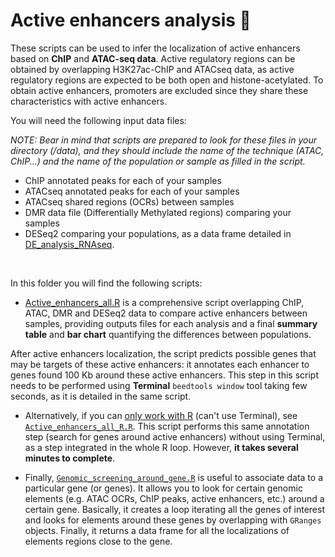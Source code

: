 # Active enhancers analysis :signal_strength:

These scripts can be used to infer the localization of active enhancers based on **ChIP** and **ATAC-seq data**. Active regulatory regions can be obtained by overlapping H3K27ac-ChIP and ATACseq data, as active regulatory regions are expected to be both open and histone-acetylated. To obtain active enhancers, promoters are excluded since they share these characteristics with active enhancers. 

You will need the following input data files:

*NOTE: Bear in mind that scripts are prepared to look for these files in your directory (/data), and they should include the name of the technique (ATAC, ChIP...) and the name of the population or sample as filled in the script.*
- ChIP annotated peaks for each of your samples
- ATACseq annotated peaks for each of your samples
- ATACseq shared regions (OCRs) between samples
- DMR data file (Differentially Methylated regions) comparing your samples
- DESeq2 comparing your populations, as a data frame detailed in [DE_analysis_RNAseq](https://github.com/patriciasolesanchez/PSlab/blob/master/DE_analysis_RNAseq/DE_analysis_RNAseq_1vs1.R).  
<br/>

In this folder you will find the following scripts:

* [Active_enhancers_all.R](https://github.com/patriciasolesanchez/PSlab/blob/master/Active_enhancers_analysis/Active_enhancers_all.R) is a comprehensive script overlapping ChIP, ATAC, DMR and DESeq2 data to compare active enhancers between samples, providing outputs files for each analysis and a final **summary table** and **bar chart** quantifying the differences between populations.

After active enhancers localization, the script predicts possible genes that may be targets of these active enhancers: it annotates each enhancer to genes found 100 Kb around these active enhancers. This step in this script needs to be performed using **Terminal** `beedtools window` tool taking few seconds, as it is detailed in the same script. 

* Alternatively, if you can <ins>only work with R</ins> (can't use Terminal), see [`Active_enhancers_all_R.R`](https://github.com/patriciasolesanchez/PSlab/blob/master/Active_enhancers_analysis/Active_enhancers_all_R.R). This script performs this same annotation step (search for genes around active enhancers) without using Terminal, as a step integrated in the whole R loop. However, **it takes several minutes to complete**.

* Finally, [`Genomic_screening_around_gene.R`](https://github.com/patriciasolesanchez/PSlab/blob/master/Active_enhancers_analysis/Genomic_screening_around_gene.R) is useful to associate data to a particular gene (or genes). It allows you to look for certain genomic elements (e.g. ATAC OCRs, ChIP peaks, active enhancers, etc.) around a certain gene. Basically, it creates a loop iterating all the genes of interest and looks for elements around these genes by overlapping with `GRanges` objects. Finally, it returns a data frame for all the localizations of elements regions close to the gene.
